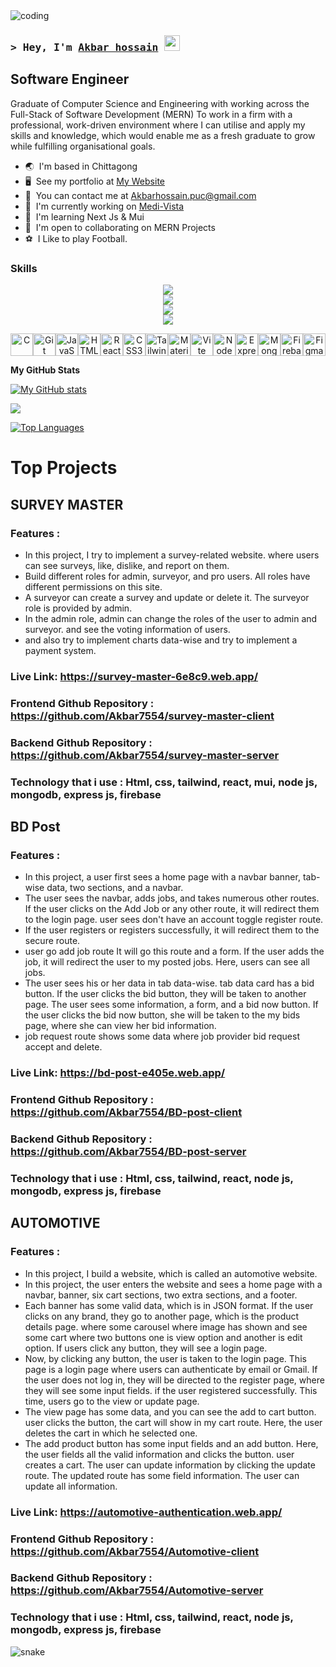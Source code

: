 <img align="center" src="https://i.ibb.co/n65J49f/Untitled.png" align="center" alt="coding">

### <samp>&gt; Hey, I'm <a href="https://gkassym.netlify.app" target="_blank">Akbar hossain</a> <img src="https://media.giphy.com/media/hvRJCLFzcasrR4ia7z/giphy.gif" width="25"> </samp>


<strong>Software Engineer</strong>
-----------------

Graduate of Computer Science and Engineering with working across the Full-Stack of Software Development (MERN) To work in a firm with a professional, work-driven environment where I can utilise and apply my skills and knowledge, which would enable me as a fresh graduate to grow while fulfilling organisational goals.

* 🌏  I'm based in Chittagong
* 🖥️  See my portfolio at [My Website](https://my-portfolio-ebon-mu-76.vercel.app/)
* 📧  You can contact me at [Akbarhossain.puc@gmail.com](mailto:Akbarhossain.puc@gmail.com)
* 🚀  I'm currently working on [Medi-Vista](http://github.com/Akbar7554/Medi-Vista)
* 🧠  I'm learning Next Js & Mui
* 🤝  I'm open to collaborating on MERN Projects
* ⚽  I Like to play Football.



### Skills

<p align="center">
  <a href="">
    <img src="https://skillicons.dev/icons?i=html,css,tailwind,react,redux,vite,nextjs" /> <br />
    <img src="https://skillicons.dev/icons?i=nodejs,mongodb,firebase,express" /><br />
    <img src="https://skillicons.dev/icons?i=js,ts,c,py" /><br />
    <img src="https://skillicons.dev/icons?i=vercel,github,git,firebase,figma" />
  </a>
</p>


<p align="center">
<a href="https://docs.microsoft.com/en-us/cpp/?view=msvc-170" target="_blank" rel="noreferrer"><img src="https://raw.githubusercontent.com/danielcranney/readme-generator/main/public/icons/skills/c-colored.svg" width="36" height="36" alt="C" /></a><a href="https://git-scm.com/" target="_blank" rel="noreferrer"><img src="https://raw.githubusercontent.com/danielcranney/readme-generator/main/public/icons/skills/git-colored.svg" width="36" height="36" alt="Git" /></a><a href="https://developer.mozilla.org/en-US/docs/Web/JavaScript" target="_blank" rel="noreferrer"><img src="https://raw.githubusercontent.com/danielcranney/readme-generator/main/public/icons/skills/javascript-colored.svg" width="36" height="36" alt="JavaScript" /></a><a href="https://developer.mozilla.org/en-US/docs/Glossary/HTML5" target="_blank" rel="noreferrer"><img src="https://raw.githubusercontent.com/danielcranney/readme-generator/main/public/icons/skills/html5-colored.svg" width="36" height="36" alt="HTML5" /></a><a href="https://reactjs.org/" target="_blank" rel="noreferrer"><img src="https://raw.githubusercontent.com/danielcranney/readme-generator/main/public/icons/skills/react-colored.svg" width="36" height="36" alt="React" /></a><a href="https://www.w3.org/TR/CSS/#css" target="_blank" rel="noreferrer"><img src="https://raw.githubusercontent.com/danielcranney/readme-generator/main/public/icons/skills/css3-colored.svg" width="36" height="36" alt="CSS3" /></a><a href="https://tailwindcss.com/" target="_blank" rel="noreferrer"><img src="https://raw.githubusercontent.com/danielcranney/readme-generator/main/public/icons/skills/tailwindcss-colored.svg" width="36" height="36" alt="TailwindCSS" /></a><a href="https://mui.com/" target="_blank" rel="noreferrer"><img src="https://raw.githubusercontent.com/danielcranney/readme-generator/main/public/icons/skills/materialui-colored.svg" width="36" height="36" alt="Material UI" /></a><a href="https://vitejs.dev/" target="_blank" rel="noreferrer"><img src="https://raw.githubusercontent.com/danielcranney/readme-generator/main/public/icons/skills/vite-colored.svg" width="36" height="36" alt="Vite" /></a><a href="https://nodejs.org/en/" target="_blank" rel="noreferrer"><img src="https://raw.githubusercontent.com/danielcranney/readme-generator/main/public/icons/skills/nodejs-colored.svg" width="36" height="36" alt="NodeJS" /></a><a href="https://expressjs.com/" target="_blank" rel="noreferrer"><img src="https://i.ibb.co/8PXwmYG/136-1363736-express-js-icon-png-transparent-png.jpg" width="36" height="36" alt="Express" /></a><a href="https://www.mongodb.com/" target="_blank" rel="noreferrer"><img src="https://raw.githubusercontent.com/danielcranney/readme-generator/main/public/icons/skills/mongodb-colored.svg" width="36" height="36" alt="MongoDB" /></a><a href="https://firebase.google.com/" target="_blank" rel="noreferrer"><img src="https://raw.githubusercontent.com/danielcranney/readme-generator/main/public/icons/skills/firebase-colored.svg" width="36" height="36" alt="Firebase" /></a><a href="https://www.figma.com/" target="_blank" rel="noreferrer"><img src="https://raw.githubusercontent.com/danielcranney/readme-generator/main/public/icons/skills/figma-colored.svg" width="36" height="36" alt="Figma" /></a>
</p>





<strong>My GitHub Stats</strong>

<a href="http://www.github.com/Akbar7554"><img src="https://github-readme-stats.vercel.app/api?username=Akbar7554&show_icons=true&hide=&count_private=true&title_color=ffffff&text_color=ffffff&icon_color=10b981&bg_color=1e3a8a&hide_border=true&show_icons=true" alt="My GitHub stats" /></a>

<a href="http://www.github.com/Akbar7554"><img src="https://github-readme-streak-stats.herokuapp.com/?user=Akbar7554&stroke=ffffff&background=1e3a8a&ring=ffffff&fire=ffffff&currStreakNum=ffffff&currStreakLabel=ffffff&sideNums=ffffff&sideLabels=ffffff&dates=ffffff&hide_border=true" /></a>


<a href="https://github.com/Akbar7554" align="left"><img src="https://github-readme-stats.vercel.app/api/top-langs/?username=Akbar7554&langs_count=10&title_color=ffffff&text_color=ffffff&icon_color=10b981&bg_color=1e3a8a&hide_border=true&locale=en&custom_title=Top%20%Languages" alt="Top Languages" /></a>

# Top Projects


## SURVEY MASTER

### Features : 
- In this project, I try to implement a survey-related website. where users can see surveys, like, dislike, and report on them.
- Build different roles for admin, surveyor, and pro users. All roles have different permissions on this site.
- A surveyor can create a survey and update or delete it. The surveyor role is provided by admin.
- In the admin role, admin can change the roles of the user to admin and surveyor. and see the voting information of users.
- and also try to implement charts data-wise and try to implement a payment system.

### Live Link: https://survey-master-6e8c9.web.app/
### Frontend Github Repository : <a target="_blank">https://github.com/Akbar7554/survey-master-client</a>
### Backend Github Repository : https://github.com/Akbar7554/survey-master-server
### Technology that i use : Html, css, tailwind, react, mui, node js, mongodb, express js, firebase


## BD Post

### Features : 
- In this project, a user first sees a home page with a navbar banner, tab-wise data, two sections, and a navbar.
- The user sees the navbar, adds jobs, and takes numerous other routes. If the user clicks on the Add Job or any other route, it will redirect them to the login page. user sees don't have an account toggle register route.
- If the user registers or registers successfully, it will redirect them to the secure route.
- user go add job route It will go this route and a form. If the user adds the job, it will redirect the user to my posted jobs. Here, users can see all jobs.
- The user sees his or her data in tab data-wise. tab data card has a bid button. If the user clicks the bid button, they will be taken to another page. The user sees some information, a form, and a bid now button. If the user clicks the bid now button, she will be taken to the my bids page, where she can view her bid information.
- job request route shows some data where job provider bid request accept and delete.

### Live Link: https://bd-post-e405e.web.app/
### Frontend Github Repository : https://github.com/Akbar7554/BD-post-client
### Backend Github Repository : https://github.com/Akbar7554/BD-post-server
### Technology that i use : Html, css, tailwind, react, node js, mongodb, express js, firebase


## AUTOMOTIVE

### Features : 
- In this project, I build a website, which is called an automotive website.
- In this project, the user enters the website and sees a home page with a navbar, banner, six cart sections, two extra sections, and a footer.
- Each banner has some valid data, which is in JSON format. If the user clicks on any brand, they go to another page, which is the product details page. where some carousel where image has shown and see some cart where two buttons one is view option and another is edit option. If users click any button, they will see a login page.
- Now, by clicking any button, the user is taken to the login page. This page is a login page where users can authenticate by email or Gmail. If the user does not log in, they will be directed to the register page, where they will see some input fields. if the user registered successfully. This time, users go to the view or update page.
- The view page has some data, and you can see the add to cart button. user clicks the button, the cart will show in my cart route. Here, the user deletes the cart in which he selected one.
- The add product button has some input fields and an add button. Here, the user fields all the valid information and clicks the button. user creates a cart. The user can update information by clicking the update route. The updated route has some field information. The user can update all information.

### Live Link: https://automotive-authentication.web.app/
### Frontend Github Repository : https://github.com/Akbar7554/Automotive-client
### Backend Github Repository : https://github.com/Akbar7554/Automotive-server
### Technology that i use : Html, css, tailwind, react, node js, mongodb, express js, firebase



![snake](https://raw.githubusercontent.com/{your-username}/{your-username}/output/github-contribution-snake.svg)





<div width="100%" align="center"></div><br /><br /><br /><br /><br /><br /><br />
